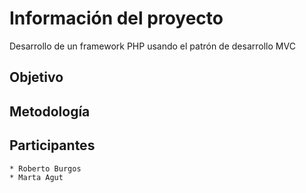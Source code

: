 # Información del proyecto

Desarrollo de un framework PHP usando el patrón de desarrollo MVC

## Objetivo

## Metodología

## Participantes
    * Roberto Burgos
    * Marta Agut

